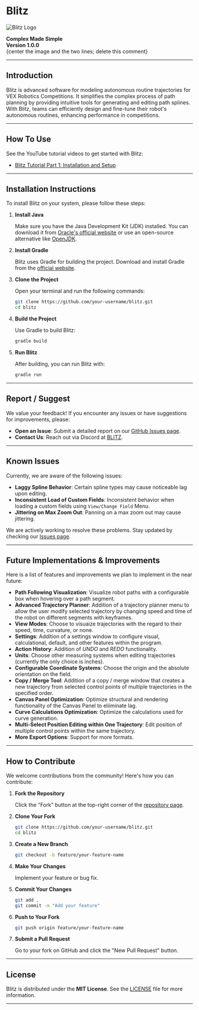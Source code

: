 # Blitz

![Blitz Logo](path-to-your-logo.png)

**Complex Made Simple**\
**Version 1.0.0**\
{center the image and the two lines; delete this comment}

---

## Introduction

Blitz is advanced software for modeling autonomous routine trajectories for VEX Robotics Competitions. It simplifies the complex process of path planning by providing intuitive tools for generating and editing path splines. With Blitz, teams can efficiently design and fine-tune their robot's autonomous routines, enhancing performance in competitions. 

---

## How To Use

See the YouTube tutorial videos to get started with Blitz:

- [Blitz Tutorial Part 1: Installation and Setup](https://www.youtube.com/link-to-tutorial-part1)
---

## Installation Instructions

To install Blitz on your system, please follow these steps:

1. **Install Java**

   Make sure you have the Java Development Kit (JDK) installed. You can download it from [Oracle's official website](https://www.oracle.com/java/technologies/javase-downloads.html) or use an open-source alternative like [OpenJDK](https://openjdk.java.net/install/).

2. **Install Gradle**

   Blitz uses Gradle for building the project. Download and install Gradle from the [official website](https://gradle.org/install/).

3. **Clone the Project**

   Open your terminal and run the following commands:

   ```bash
   git clone https://github.com/your-username/blitz.git
   cd blitz
   ```

4. **Build the Project**

   Use Gradle to build Blitz:

   ```bash
   gradle build
   ```

5. **Run Blitz**

   After building, you can run Blitz with:

   ```bash
   gradle run
   ```

---

## Report / Suggest

We value your feedback! If you encounter any issues or have suggestions for improvements, please:

- **Open an Issue**: Submit a detailed report on our [GitHub Issues page](https://github.com/your-username/blitz/issues).
- **Contact Us**: Reach out via Discord at [BLITZ](https://discord.gg/v6zSjrpWfh).

---

## Known Issues

Currently, we are aware of the following issues:

- **Laggy Spline Behavior**: Certain spline types may cause noticeable lag upon editing.
- **Inconsistent Load of Custom Fields**: Inconsistent behavior when loading a custom fields using ```View/Change Field``` Menu.
- **Jittering on Max Zoom Out**: Panning on a max zoom out may cause jittering.

We are actively working to resolve these problems. Stay updated by checking our [Issues page](https://github.com/your-username/blitz/issues).

---

## Future Implementations & Improvements

Here is a list of features and improvements we plan to implement in the near future:

- **Path Following Visualization**: Visualize robot paths with a configurable box when hovering over a path segment.
- **Advanced Trajectory Planner**: Addition of a trajectory planner menu to allow the user modify selected trajectory by changing speed and time of the robot on different segments with keyframes.
- **View Modes**: Choose to visuaize trajectories with the regard to their speed, time, curvature, or none.
- **Settings**: Addition of a settings window to configure visual, calculational, default, and other features within the program.
- **Action History**: Addition of *UNDO* and *REDO* functionality.
- **Units**: Choose other measuring systems when editing trajectories (currently the only choice is inches).
- **Configurable Coordinate Systems**: Choose the origin and the absolute orientation on the field.
- **Copy / Merge Tool**: Addition of a copy / merge window that creates a new trajectory from selected control points of multiple trajectories in the specified order.
- **Canvas Panel Optimization**: Optimize structural and rendering functionality of the Canvas Panel to eliiminate lag.
- **Curve Calculations Optimization**: Optimize the calculations used for curve generation.
- **Multi-Select Position Editing within One Trajectory**: Edit position of multiple control points within the same trajectory.
- **More Export Options**: Support for more formats.

---

## How to Contribute

We welcome contributions from the community! Here's how you can contribute:

1. **Fork the Repository**

   Click the "Fork" button at the top-right corner of the [repository page](https://github.com/your-username/blitz).

2. **Clone Your Fork**

   ```bash
   git clone https://github.com/your-username/blitz.git
   cd blitz
   ```

3. **Create a New Branch**

   ```bash
   git checkout -b feature/your-feature-name
   ```

4. **Make Your Changes**

   Implement your feature or bug fix.

5. **Commit Your Changes**

   ```bash
   git add .
   git commit -m "Add your feature"
   ```

6. **Push to Your Fork**

   ```bash
   git push origin feature/your-feature-name
   ```

7. **Submit a Pull Request**

   Go to your fork on GitHub and click the "New Pull Request" button.

---

## License

Blitz is distributed under the **MIT License**. See the [LICENSE](LICENSE) file for more information.

---